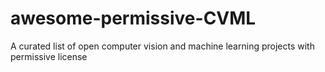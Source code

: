# awesome-permissive-CVML
A curated list of open computer vision and machine learning projects with permissive license
